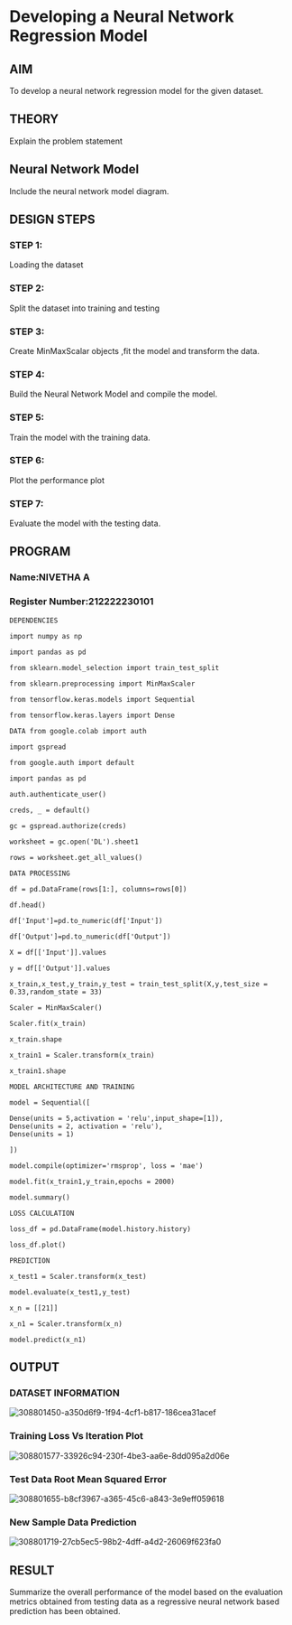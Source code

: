 # Developing a Neural Network Regression Model

## AIM

To develop a neural network regression model for the given dataset.

## THEORY

Explain the problem statement

## Neural Network Model

Include the neural network model diagram.

## DESIGN STEPS

### STEP 1:

Loading the dataset

### STEP 2:

Split the dataset into training and testing

### STEP 3:

Create MinMaxScalar objects ,fit the model and transform the data.

### STEP 4:

Build the Neural Network Model and compile the model.

### STEP 5:

Train the model with the training data.

### STEP 6:

Plot the performance plot

### STEP 7:

Evaluate the model with the testing data.

## PROGRAM
### Name:NIVETHA A
### Register Number:212222230101
```
DEPENDENCIES

import numpy as np

import pandas as pd

from sklearn.model_selection import train_test_split

from sklearn.preprocessing import MinMaxScaler

from tensorflow.keras.models import Sequential

from tensorflow.keras.layers import Dense

DATA from google.colab import auth

import gspread

from google.auth import default

import pandas as pd

auth.authenticate_user()

creds, _ = default()

gc = gspread.authorize(creds)

worksheet = gc.open('DL').sheet1

rows = worksheet.get_all_values()

DATA PROCESSING

df = pd.DataFrame(rows[1:], columns=rows[0])

df.head()

df['Input']=pd.to_numeric(df['Input'])

df['Output']=pd.to_numeric(df['Output'])

X = df[['Input']].values

y = df[['Output']].values

x_train,x_test,y_train,y_test = train_test_split(X,y,test_size = 0.33,random_state = 33)

Scaler = MinMaxScaler()

Scaler.fit(x_train)

x_train.shape

x_train1 = Scaler.transform(x_train)

x_train1.shape

MODEL ARCHITECTURE AND TRAINING

model = Sequential([

Dense(units = 5,activation = 'relu',input_shape=[1]),
Dense(units = 2, activation = 'relu'),
Dense(units = 1)

])

model.compile(optimizer='rmsprop', loss = 'mae')

model.fit(x_train1,y_train,epochs = 2000)

model.summary()

LOSS CALCULATION

loss_df = pd.DataFrame(model.history.history)

loss_df.plot()

PREDICTION

x_test1 = Scaler.transform(x_test)

model.evaluate(x_test1,y_test)

x_n = [[21]]

x_n1 = Scaler.transform(x_n)

model.predict(x_n1)
```
## OUTPUT
### DATASET INFORMATION
![308801450-a350d6f9-1f94-4cf1-b817-186cea31acef](https://github.com/nivetharajaa/basic-nn-model/assets/120543388/baee71bd-c73e-40f0-a266-9d7907061543)

### Training Loss Vs Iteration Plot
![308801577-33926c94-230f-4be3-aa6e-8dd095a2d06e](https://github.com/nivetharajaa/basic-nn-model/assets/120543388/b1364b88-999b-4059-9723-ca09d3a21bc2)

### Test Data Root Mean Squared Error
![308801655-b8cf3967-a365-45c6-a843-3e9eff059618](https://github.com/nivetharajaa/basic-nn-model/assets/120543388/f07d59bd-83b6-4b67-94d5-d38b84ca3d1f)

### New Sample Data Prediction

![308801719-27cb5ec5-98b2-4dff-a4d2-26069f623fa0](https://github.com/nivetharajaa/basic-nn-model/assets/120543388/60b56cd0-98e9-4922-8db1-50490e10b99d)

## RESULT
Summarize the overall performance of the model based on the evaluation metrics obtained from testing data as a regressive neural network based prediction has been obtained.

